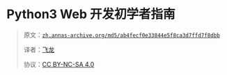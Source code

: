 # Python3 Web 开发初学者指南

> 原文：[`zh.annas-archive.org/md5/ab4fecf0e33844e5f8ca3d7ffd7f8dbb`](https://zh.annas-archive.org/md5/ab4fecf0e33844e5f8ca3d7ffd7f8dbb)
> 
> 译者：[飞龙](https://github.com/wizardforcel)
> 
> 协议：[CC BY-NC-SA 4.0](http://creativecommons.org/licenses/by-nc-sa/4.0/)
